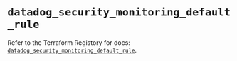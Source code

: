 # `datadog_security_monitoring_default_rule`

Refer to the Terraform Registory for docs: [`datadog_security_monitoring_default_rule`](https://registry.terraform.io/providers/datadog/datadog/3.30.0/docs/resources/security_monitoring_default_rule).
